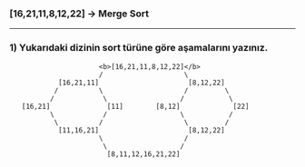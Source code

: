 ### [16,21,11,8,12,22] -> Merge Sort
***
### 1) Yukarıdaki dizinin sort türüne göre aşamalarını yazınız.
                          <b>[16,21,11,8,12,22]</b>
                          /                    \
                [16,21,11]                      [8,12,22]
               /          \                    /         \
              /            \                  /           \
       [16,21]              [11]        [8,12]             [22]
              \            /                  \           /
               \          /                    \         /
                [11,16,21]                      [8,12,22]
                          \                    /
                           \                  /
                            [8,11,12,16,21,22]
